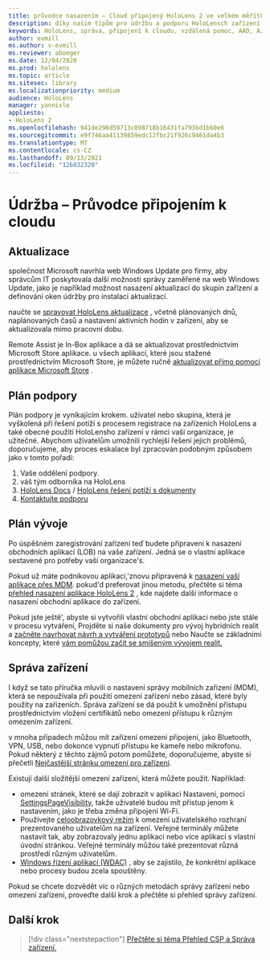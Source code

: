 ```yaml
---
title: průvodce nasazením – Cloud připojený HoloLens 2 ve velkém měřítku s využitím funkce Remote Assist – údržba
description: díky našim tipům pro údržbu a podporu HoloLensch zařízení přes síť propojenou s cloudem můžete zůstat v aktuálním stavu.
keywords: HoloLens, správa, připojení k cloudu, vzdálená pomoc, AAD, Azure AD, MDM, správa mobilních zařízení
author: evmill
ms.author: v-evmill
ms.reviewer: aboeger
ms.date: 12/04/2020
ms.prod: hololens
ms.topic: article
ms.sitesec: library
ms.localizationpriority: medium
audience: HoloLens
manager: yannisle
appliesto:
- HoloLens 2
ms.openlocfilehash: 941de296d59713c098718b16431fa793bd1b60e6
ms.sourcegitcommit: e9f746aa41139859edc12fbc21f926c9461da4b3
ms.translationtype: MT
ms.contentlocale: cs-CZ
ms.lasthandoff: 09/13/2021
ms.locfileid: "126032320"
---
```

# <a name="maintain---cloud-connected-guide"></a>Údržba – Průvodce připojením k cloudu

## <a name="updates"></a>Aktualizace

společnost Microsoft navrhla web Windows Update pro firmy, aby správcům IT poskytovala další možnosti správy zaměřené na web Windows Update, jako je například možnost nasazení aktualizací do skupin zařízení a definování oken údržby pro instalaci aktualizací.

naučte se [spravovat HoloLens aktualizace](/hololens/hololens-updates) , včetně plánovaných dnů, naplánovaných časů a nastavení aktivních hodin v zařízení, aby se aktualizovala mimo pracovní dobu.

Remote Assist je In-Box aplikace a dá se aktualizovat prostřednictvím Microsoft Store aplikace. u všech aplikací, které jsou stažené prostřednictvím Microsoft Store, je můžete ručně [aktualizovat přímo pomocí aplikace Microsoft Store](/hololens/holographic-store-apps#update-apps) .

## <a name="support-plan"></a>Plán podpory

Plán podpory je vynikajícím krokem. uživatel nebo skupina, která je vyškolená při řešení potíží s procesem registrace na zařízeních HoloLens a také obecné použití HoloLensho zařízení v rámci vaší organizace, je užitečné. Abychom uživatelům umožnili rychlejší řešení jejich problémů, doporučujeme, aby proces eskalace byl zpracován podobným způsobem jako v tomto pořadí:

1. Vaše oddělení podpory.
2. váš tým odborníka na HoloLens
3. [HoloLens Docs](/hololens/)  /  [HoloLens řešení potíží s dokumenty](/hololens/hololens-troubleshooting)
4. [Kontaktujte podporu](https://support.serviceshub.microsoft.com/supportforbusiness/create?sapId=e9391227-fa6d-927b-0fff-f96288631b8f)

## <a name="development-plan"></a>Plán vývoje

Po úspěšném zaregistrování zařízení teď budete připraveni k nasazení obchodních aplikací (LOB) na vaše zařízení. Jedná se o vlastní aplikace sestavené pro potřeby vaší organizace&#39;s.

Pokud už máte podnikovou aplikaci,&#39;znovu připravená k [nasazení vaší aplikace přes MDM](/hololens/app-deploy-intune). pokud&#39;d preferovat jinou metodu, přečtěte si téma [přehled nasazení aplikace HoloLens 2](/hololens/app-deploy-overview) , kde najdete další informace o nasazení obchodní aplikace do zařízení.

Pokud jste ještě&#39;, abyste si vytvořili vlastní obchodní aplikaci nebo jste stále v procesu vytváření, Projděte si naše dokumenty pro vývoj hybridních realit a [začněte navrhovat návrh a vytváření prototypů](/windows/mixed-reality/design/design) nebo Naučte se základními koncepty, které [vám pomůžou začít se smíšeným vývojem realit.](/windows/mixed-reality/discover/get-started-with-mr)

## <a name="device-management"></a>Správa zařízení 

I když se tato příručka mluvili o nastavení správy mobilních zařízení (MDM), která se nepoužívala při použití omezení zařízení nebo zásad, které byly použity na zařízeních. Správa zařízení se dá použít k umožnění přístupu prostřednictvím vložení certifikátů nebo omezení přístupu k různým omezením zařízení. 

v mnoha případech můžou mít zařízení omezení připojení, jako Bluetooth, VPN, USB, nebo dokonce vypnutí přístupu ke kameře nebo mikrofonu. Pokud některý z těchto zájmů potom pomůžete, doporučujeme, abyste si přečetli [Nejčastější stránku omezení pro zařízení](hololens-common-device-restrictions.md).

Existují další složitější omezení zařízení, která můžete použít. Například:

- omezení stránek, které se dají zobrazit v aplikaci Nastavení, pomocí [SettingsPageVisibility](settings-uri-list.md), takže uživatelé budou mít přístup jenom k nastavením, jako je třeba změna připojení Wi-Fi.
- Používejte [celoobrazovkový režim](hololens-kiosk.md) k omezení uživatelského rozhraní prezentovaného uživatelům na zařízení. Veřejné terminály můžete nastavit tak, aby zobrazovaly jednu aplikaci nebo více aplikací s vlastní úvodní stránkou. Veřejné terminály můžou také prezentovat různá prostředí různým uživatelům.  
- [Windows řízení aplikací (WDAC)](windows-defender-application-control-wdac.md) , aby se zajistilo, že konkrétní aplikace nebo procesy budou zcela spouštěny.

Pokud se chcete dozvědět víc o různých metodách správy zařízení nebo omezení zařízení, proveďte další krok a přečtěte si přehled správy zařízení.

## <a name="next-step"></a>Další krok

> [!div class="nextstepaction"]
> [Přečtěte si téma Přehled CSP a Správa zařízení.](hololens-csp-policy-overview.md)